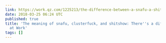```yaml
---
link: https://work.qz.com/1225213/the-difference-between-a-snafu-a-shitshow-and-a-clusterfuck/
date: 2018-03-25 06:24 UTC
published: true
title: 'The meaning of snafu, clusterfuck, and shitshow: There''s a difference — Quartz
  at Work'
tags: []
---
```



